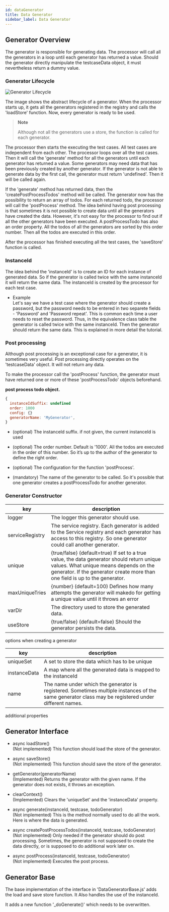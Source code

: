 ```yaml
---
id: dataGenerator
title: Data Generator
sidebar_label: Data Generator
---
```



## Generator Overview

The generator is responsible for generating data. The processor will call all the generators in a loop until each generator has returned a value. Should the generator directly manipulate the testcaseData object, it must nevertheless return a dummy value.

### Generator Lifecycle

![Generator Lifecycle](/img/data-generator/lifeCycle.svg)

The image shows the abstract lifecycle of a generator. When the processor starts up, it gets all the generators registered in the registry and calls the 'loadStore' function. Now, every generator is ready to be used.

> **Note**
> 
> Although not all the generators use a store, the function is called for each generator.

The processor then starts the executing the test cases. All test cases are independent from each other.
The processor loops over all the test cases. Then it will call the 'generate' method for all the generators until each generator has returned a value. Some generators may need data that has been previously created by another generator. If the generator is not able to generate data by the first call, the generator must return 'undefined'. Then it will be called again.

If the 'generate' method has returned data, then the 'createPostProcessTodos' method will be called.
The generator now has the possibility to return an array of todos. For each returned todo, the processor will call the 'postProcess' method. The idea behind having post processing is that sometimes it is not possible to create data until all the generators have created the data. However, it's not easy for the processor to find out if all the other generators have been executed. A postProcessTodo has also an order property. All the todos of all the generators are sorted by this order number. Then all the todos are executed in this order.

After the processor has finished executing all the test cases, the 'saveStore' function is called.

### InstanceId

The idea behind the 'instanceId' is to create an ID for each instance of generated data. So if the generator is called twice with the same instanceId it will return the same data. The instanceId is created by the processor for each test case.

  - Example  
    Let's say we have a test case where the generator should create a password, but the password needs to be entered in two separete fields - 'Password' and 'Password repeat'. This is common each time a user needs to reset the password. Thus, in the equivalence class table the generator is called twice with the same instanceId. Then the generator should return the same data. This is explained in more detail  the tutorial.

### Post processing

Although post processing is an exceptional case for a generator, it is sometimes very useful. Post processing directly operates on the 'testcaseData' object. It will not return any data.

To make the processor call the 'postProcess' function, the generator must have returned one or more
of these 'postProcessTodo' objects beforehand.

**post process todo object.**

``` js
{
  instanceIdSuffix: undefined   
  order: 1000                   
  config: {}                    
  generatorName: 'MyGenerator', 
}
```

  - (optional) The instanceId suffix. if not given, the current instanceId is used

  - (optional) The order number. Default is '1000'. All the todos are executed in the order of this number.
    So it’s up to the author of the generator to define the right order.

  - (optional) The configuration for the function 'postProcess'.

  - (mandatory) The name of the generator to be called. So it's possible that one generator creates
    a postProcessTodo for another generator.

### Generator Constructor

| key             | description                                                                                                                                                                                                       |
| --------------- | ----------------------------------------------------------------------------------------------------------------------------------------------------------------------------------------------------------------- |
| logger          | The logger this generator should use.                                                                                                                                                                             |
| serviceRegistry | The service registry. Each generator is added to the Service registry and each generator has access to this registry. So one generator could call another generator.                                             |
| unique          | {true/false} (default=true) If set to a true value, the data generator should return unique values. What unique means depends on the generator. If the generator create more than one field is up to the generator. |
| maxUniqueTries  | {number} (default=100) Defines how many attempts the generator will makedo for getting a unique value until it throws an error                                                                                           |
| varDir          | The directory used to store the generated data.                                                                                                                                                                   |
| useStore        | {true/false} (default=false) Should the generator persists the data.                                                                                                                                              |

options when creating a generator

| key          | description                                                                                                                                     |
| ------------ | ----------------------------------------------------------------------------------------------------------------------------------------------- |
| uniqueSet    | A set to store the data which has to be unique                                                                                                  |
| instanceData | A map where all the generated data is mapped to the instanceId                                                                                  |
| name         | The name under which the generator is registered. Sometimes multiple instances of the same generator class may be registered under different names. |

additional properties

## Generator Interface

  - async loadStore()  
    (Not implemented) This function should load the store of the generator.

  - async saveStore()  
    (Not implemented) This function should save the store of the generator.

  - getGenerator(generatorName)  
    (Implemented)
    Returns the generator with the given name. If the generator does not exists, it throws
    an exception.

  - clearContext()  
    (Implemented)
    Clears the 'uniqueSet' and the 'instanceData' property.

  - async generate(instanceId, testcase, todoGenerator)  
    (Not implemented) This is the method normally used to do all the work. Here is where the data is generated.

  - async createPostProcessTodos(instanceId, testcase, todoGenerator)  
    (Not implemented) Only needed if the generator should do post processing.
    Sometimes, the generator is not supposed to create the data directly, or is supposed to do additional work later on.

  - async postProcess(instanceId, testcase, todoGenerator)  
    (Not implemented) Executes the post process.

## Generator Base

The base implementation of the interface in 'DataGeneratorBase.js' adds the load and
save store function. It Also handles the use of the instanceId.

It adds a new function '\_doGenerate()' which needs to be overwritten.

